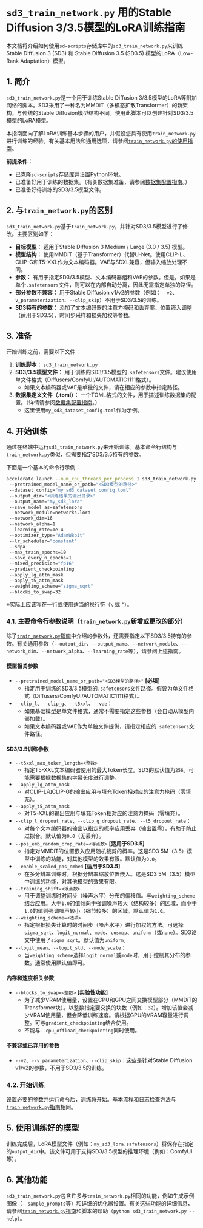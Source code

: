 # `sd3_train_network.py` 用的Stable Diffusion 3/3.5模型的LoRA训练指南

本文档将介绍如何使用`sd-scripts`存储库中的`sd3_train_network.py`来训练Stable Diffusion 3 (SD3) 和 Stable Diffusion 3.5 (SD3.5) 模型的LoRA（Low-Rank Adaptation）模型。

## 1. 简介

`sd3_train_network.py`是一个用于训练Stable Diffusion 3/3.5模型的LoRA等附加网络的脚本。SD3采用了一种名为MMDiT（多模态扩散Transformer）的新架构，与传统的Stable Diffusion模型结构不同。使用此脚本可以创建针对SD3/3.5模型的LoRA模型。

本指南面向了解LoRA训练基本步骤的用户，并假设您具有使用`train_network.py`进行训练的经验。有关基本用法和通用选项，请参阅[`train_network.py`的使用指南](./train_network.md)。

**前提条件：**

*   已克隆`sd-scripts`存储库并设置Python环境。
*   已准备好用于训练的数据集。（有关数据集准备，请参阅[数据集配置指南](./config.md)。）
*   已准备好待训练的SD3/3.5模型文件。

## 2. 与`train_network.py`的区别

`sd3_train_network.py`基于`train_network.py`，并针对SD3/3.5模型进行了修改。主要区别如下：

*   **目标模型：** 适用于Stable Diffusion 3 Medium / Large (3.0 / 3.5) 模型。
*   **模型结构：** 使用MMDiT（基于Transformer）代替U-Net。使用CLIP-L、CLIP-G和T5-XXL作为文本编码器。VAE与SDXL兼容，但输入缩放处理不同。
*   **参数：** 有用于指定SD3/3.5模型、文本编码器组和VAE的参数。但是，如果是单个`.safetensors`文件，则可以在内部自动分离，因此无需指定单独的路径。
*   **部分参数不兼容：** 用于Stable Diffusion v1/v2的参数（例如：`--v2`、`--v_parameterization`、`--clip_skip`）不用于SD3/3.5的训练。
*   **SD3特有的参数：** 添加了文本编码器的注意力掩码和丢弃率、位置嵌入调整（适用于SD3.5）、时间步采样和损失加权等参数。

## 3. 准备

开始训练之前，需要以下文件：

1.  **训练脚本：** `sd3_train_network.py`
2.  **SD3/3.5模型文件：** 用于训练的SD3/3.5模型的`.safetensors`文件。建议使用单文件格式（Diffusers/ComfyUI/AUTOMATIC1111格式）。
    *   如果文本编码器或VAE是单独的文件，请在相应的参数中指定路径。
3.  **数据集定义文件（.toml）：** 一个TOML格式的文件，用于描述训练数据集的配置。（详情请参阅[数据集配置指南](./config.md)。）
    *   这里使用`my_sd3_dataset_config.toml`作为示例。

## 4. 开始训练

通过在终端中运行`sd3_train_network.py`来开始训练。基本命令行结构与`train_network.py`类似，但需要指定SD3/3.5特有的参数。

下面是一个基本的命令行示例：

```bash
accelerate launch --num_cpu_threads_per_process 1 sd3_train_network.py 
 --pretrained_model_name_or_path="<SD3模型的路径>" 
 --dataset_config="my_sd3_dataset_config.toml" 
 --output_dir="<训练结果的输出目录>" 
 --output_name="my_sd3_lora" 
 --save_model_as=safetensors 
 --network_module=networks.lora 
 --network_dim=16 
 --network_alpha=1 
 --learning_rate=1e-4 
 --optimizer_type="AdamW8bit" 
 --lr_scheduler="constant" 
 --sdpa  
 --max_train_epochs=10 
 --save_every_n_epochs=1 
 --mixed_precision="fp16" 
 --gradient_checkpointing 
 --apply_lg_attn_mask 
 --apply_t5_attn_mask 
 --weighting_scheme="sigma_sqrt" 
 --blocks_to_swap=32
```

※实际上应该写在一行或使用适当的换行符（`\` 或 `^`）。

### 4.1. 主要命令行参数说明（`train_network.py`新增或更改的部分）

除了[`train_network.py`指南](./train_network.md)中介绍的参数外，还需要指定以下SD3/3.5特有的参数。有关通用参数（`--output_dir`、`--output_name`、`--network_module`、`--network_dim`、`--network_alpha`、`--learning_rate`等），请参阅上述指南。

#### 模型相关参数

*   `--pretrained_model_name_or_path="<SD3模型的路径>"` **[必填]**
    *   指定用于训练的SD3/3.5模型的`.safetensors`文件路径。假设为单文件格式（Diffusers/ComfyUI/AUTOMATIC1111格式）。
*   `--clip_l`、`--clip_g`、`--t5xxl`、`--vae`：
    *   如果基础模型是单文件格式，通常不需要指定这些参数（会自动从模型内部加载）。
    *   如果文本编码器或VAE作为单独文件提供，请指定相应的`.safetensors`文件路径。

#### SD3/3.5训练参数

*   `--t5xxl_max_token_length=<整数>`
    *   指定T5-XXL文本编码器使用的最大Token长度。SD3的默认值为`256`。可能需要根据数据集的字幕长度进行调整。
*   `--apply_lg_attn_mask`
    *   对CLIP-L和CLIP-G的输出应用与填充Token相对应的注意力掩码（零填充）。
*   `--apply_t5_attn_mask`
    *   对T5-XXL的输出应用与填充Token相对应的注意力掩码（零填充）。
*   `--clip_l_dropout_rate`、`--clip_g_dropout_rate`、`--t5_dropout_rate`：
    *   对每个文本编码器的输出以指定的概率应用丢弃（输出置零）。有助于防止过拟合。默认值为`0.0`（无丢弃）。
*   `--pos_emb_random_crop_rate=<浮点数>` **[适用于SD3.5]**
    *   指定对MMDiT的位置嵌入应用随机裁剪的概率。这是SD3 5M（3.5）模型中训练的功能，对其他模型的效果有限。默认值为`0.0`。
*   `--enable_scaled_pos_embed` **[适用于SD3.5]**
    *   在多分辨率训练时，根据分辨率缩放位置嵌入。这是SD3 5M（3.5）模型中训练的功能，对其他模型的效果有限。
*   `--training_shift=<浮点数>`
    *   用于调整训练时时间步（噪声水平）分布的偏移值。与`weighting_scheme`结合应用。大于`1.0`的值倾向于强调噪声较大（结构较多）的区域，而小于`1.0`的值则强调噪声较小（细节较多）的区域。默认值为`1.0`。
*   `--weighting_scheme=<选项>`
    *   指定根据损失计算时的时间步（噪声水平）进行加权的方法。可选择`sigma_sqrt`、`logit_normal`、`mode`、`cosmap`、`uniform`（或`none`）。SD3论文中使用了`sigma_sqrt`。默认值为`uniform`。
*   `--logit_mean`、`--logit_std`、`--mode_scale`：
    *   当`weighting_scheme`选择`logit_normal`或`mode`时，用于控制其分布的参数。通常使用默认值即可。

#### 内存和速度相关参数

*   `--blocks_to_swap=<整数>` **[实验性功能]**
    *   为了减少VRAM使用量，设置在CPU和GPU之间交换模型部分（MMDiT的Transformer块）。以整数指定要交换的块数（例如：`32`）。增加该值会减少VRAM使用量，但会降低训练速度。请根据GPU的VRAM容量进行调整。可与`gradient_checkpointing`结合使用。
    *   不能与`--cpu_offload_checkpointing`同时使用。

#### 不兼容或已弃用的参数

*   `--v2`、`--v_parameterization`、`--clip_skip`：这些是针对Stable Diffusion v1/v2的参数，不用于SD3/3.5的训练。

### 4.2. 开始训练

设置必要的参数并运行命令后，训练将开始。基本流程和日志检查方法与[`train_network.py`指南](./train_network.md)相同。

## 5. 使用训练好的模型

训练完成后，LoRA模型文件（例如：`my_sd3_lora.safetensors`）将保存在指定的`output_dir`中。该文件可用于支持SD3/3.5模型的推理环境（例如：ComfyUI等）。

## 6. 其他功能

`sd3_train_network.py`包含许多与`train_network.py`相同的功能，例如生成示例图像（`--sample_prompts`等）和详细的优化器设置。有关这些功能的详细信息，请参阅[`train_network.py`指南](./train_network.md)和脚本的帮助（`python sd3_train_network.py --help`）。